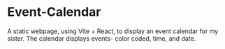# Event-Calendar
A static webpage, using Vite + React, to display an event calendar for my sister. The calendar displays events- color coded, time, and date.
